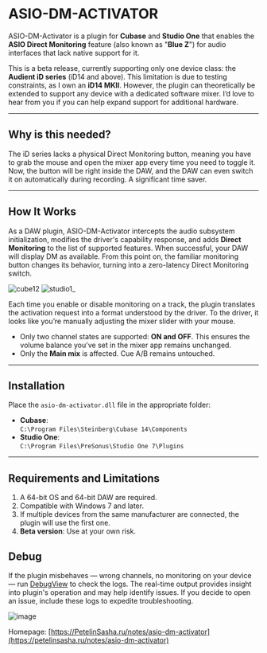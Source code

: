 # ASIO-DM-ACTIVATOR

ASIO-DM-Activator is a plugin for **Cubase** and **Studio One** that enables the **ASIO Direct Monitoring** feature (also known as "**Blue Z**") for audio interfaces that lack native support for it.

This is a beta release, currently supporting only one device class: the **Audient iD series** (iD14 and above). This limitation is due to testing constraints, as I own an **iD14 MKII**. However, the plugin can theoretically be extended to support any device with a dedicated software mixer. I’d love to hear from you if you can help expand support for additional hardware.

---

## Why is this needed?  
The iD series lacks a physical Direct Monitoring button, meaning you have to grab the mouse and open the mixer app every time you need to toggle it. Now, the button will be right inside the DAW, and the DAW can even switch it on automatically during recording. A significant time saver.

---


## How It Works

As a DAW plugin, ASIO-DM-Activator intercepts the audio subsystem initialization, modifies the driver's capability response, and adds **Direct Monitoring** to the list of supported features. When successful, your DAW will display DM as available. From this point on, the familiar monitoring button changes its behavior, turning into a zero-latency Direct Monitoring switch.

![cube12](https://github.com/user-attachments/assets/45ad1bfd-a411-416d-b43e-9a988ce446e4)
![studio1_](https://github.com/user-attachments/assets/2451e06a-1c8e-47c7-b8a4-eefb6d15302c)

Each time you enable or disable monitoring on a track, the plugin translates the activation request into a format understood by the driver. To the driver, it looks like you’re manually adjusting the mixer slider with your mouse.

- Only two channel states are supported: **ON and OFF**. This ensures the volume balance you've set in the mixer app remains unchanged. 
- Only the **Main mix** is affected. Cue A/B remains untouched.

---

## Installation

Place the `asio-dm-activator.dll` file in the appropriate folder:  

- **Cubase**:  
  `C:\Program Files\Steinberg\Cubase 14\Components`  
- **Studio One**:  
  `C:\Program Files\PreSonus\Studio One 7\Plugins`  

---

## Requirements and Limitations  

1. A 64-bit OS and 64-bit DAW are required.  
2. Compatible with Windows 7 and later.  
3. If multiple devices from the same manufacturer are connected, the plugin will use the first one.  
4. **Beta version**: Use at your own risk.

## Debug

If the plugin misbehaves — wrong channels, no monitoring on your device — run [DebugView](https://learn.microsoft.com/en-us/sysinternals/downloads/debugview) to check the logs. The real-time output provides insight into plugin's operation and may help identify issues. If you decide to open an issue, include these logs to expedite troubleshooting.

![image](https://github.com/user-attachments/assets/f3ae433c-a667-40cf-8ca2-77e3bb9a9c69)


Homepage: [https://PetelinSasha.ru/notes/asio-dm-activator](https://petelinsasha.ru/notes/asio-dm-activator)

